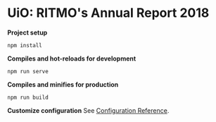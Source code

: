 # UiO: RITMO's Annual Report 2018

**Project setup**
```
npm install
```

**Compiles and hot-reloads for development**
```
npm run serve
```

**Compiles and minifies for production**
```
npm run build
```

**Customize configuration**
See [Configuration Reference](https://cli.vuejs.org/config/).
